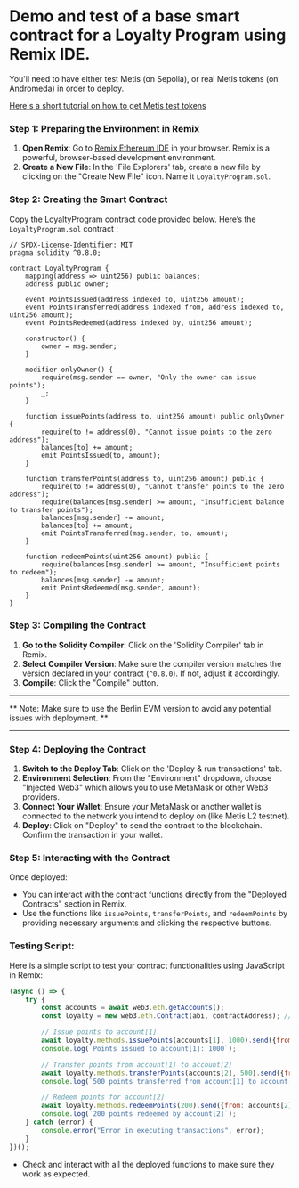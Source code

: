 # Demo and test of a base smart contract for a Loyalty Program using Remix IDE. 

You'll need to have either test Metis (on Sepolia), or real Metis tokens (on Andromeda) in order to deploy.


[Here's a short tutorial on how to get Metis test tokens](https://twitter.com/Quantic___/status/1788536128464650581)

### Step 1: Preparing the Environment in Remix

1. **Open Remix**: Go to [Remix Ethereum IDE](https://remix.ethereum.org) in your browser. Remix is a powerful, browser-based development environment.
2. **Create a New File**: In the 'File Explorers' tab, create a new file by clicking on the "Create New File" icon. Name it `LoyaltyProgram.sol`.

### Step 2: Creating the Smart Contract

Copy the LoyaltyProgram contract code provided below. Here’s the `LoyaltyProgram.sol` contract :

```solidity
// SPDX-License-Identifier: MIT
pragma solidity ^0.8.0;

contract LoyaltyProgram {
    mapping(address => uint256) public balances;
    address public owner;

    event PointsIssued(address indexed to, uint256 amount);
    event PointsTransferred(address indexed from, address indexed to, uint256 amount);
    event PointsRedeemed(address indexed by, uint256 amount);

    constructor() {
        owner = msg.sender;
    }

    modifier onlyOwner() {
        require(msg.sender == owner, "Only the owner can issue points");
        _;
    }

    function issuePoints(address to, uint256 amount) public onlyOwner {
        require(to != address(0), "Cannot issue points to the zero address");
        balances[to] += amount;
        emit PointsIssued(to, amount);
    }

    function transferPoints(address to, uint256 amount) public {
        require(to != address(0), "Cannot transfer points to the zero address");
        require(balances[msg.sender] >= amount, "Insufficient balance to transfer points");
        balances[msg.sender] -= amount;
        balances[to] += amount;
        emit PointsTransferred(msg.sender, to, amount);
    }

    function redeemPoints(uint256 amount) public {
        require(balances[msg.sender] >= amount, "Insufficient points to redeem");
        balances[msg.sender] -= amount;
        emit PointsRedeemed(msg.sender, amount);
    }
}
```

### Step 3: Compiling the Contract

1. **Go to the Solidity Compiler**: Click on the 'Solidity Compiler' tab in Remix.
2. **Select Compiler Version**: Make sure the compiler version matches the version declared in your contract (`^0.8.0`). If not, adjust it accordingly.
3. **Compile**: Click the "Compile" button. 

_____________
** Note: Make sure to use the Berlin EVM version to avoid any potential issues with deployment. **
_____________

### Step 4: Deploying the Contract

1. **Switch to the Deploy Tab**: Click on the 'Deploy & run transactions' tab.
2. **Environment Selection**: From the "Environment" dropdown, choose "Injected Web3" which allows you to use MetaMask or other Web3 providers.
3. **Connect Your Wallet**: Ensure your MetaMask or another wallet is connected to the network you intend to deploy on (like Metis L2 testnet).
4. **Deploy**: Click on "Deploy" to send the contract to the blockchain. Confirm the transaction in your wallet.

### Step 5: Interacting with the Contract

Once deployed:
- You can interact with the contract functions directly from the "Deployed Contracts" section in Remix.
- Use the functions like `issuePoints`, `transferPoints`, and `redeemPoints` by providing necessary arguments and clicking the respective buttons.

### Testing Script:

Here is a simple script to test your contract functionalities using JavaScript in Remix:

```javascript
(async () => {
    try {
        const accounts = await web3.eth.getAccounts();
        const loyalty = new web3.eth.Contract(abi, contractAddress); // Replace 'abi' and 'contractAddress' with actual values

        // Issue points to account[1]
        await loyalty.methods.issuePoints(accounts[1], 1000).send({from: accounts[0]});
        console.log(`Points issued to account[1]: 1000`);

        // Transfer points from account[1] to account[2]
        await loyalty.methods.transferPoints(accounts[2], 500).send({from: accounts[1]});
        console.log(`500 points transferred from account[1] to account[2]`);

        // Redeem points for account[2]
        await loyalty.methods.redeemPoints(200).send({from: accounts[2]});
        console.log(`200 points redeemed by account[2]`);
    } catch (error) {
        console.error("Error in executing transactions", error);
    }
})();
```

- Check and interact with all the deployed functions to make sure they work as expected.
